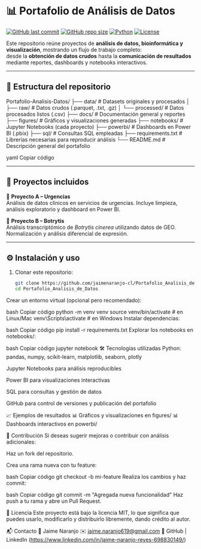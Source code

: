 # 📊 Portafolio de Análisis de Datos

[![GitHub last commit](https://img.shields.io/github/last-commit/jaimenaranjo-cl/Portafolio_Analisis_de_Datos?color=blue)](https://github.com/jaimenaranjo-cl/Portafolio_Analisis_de_Datos/commits/main)
[![GitHub repo size](https://img.shields.io/github/repo-size/jaimenaranjo-cl/Portafolio_Analisis_de_Datos?color=green)](https://github.com/jaimenaranjo-cl/Portafolio_Analisis_de_Datos)
[![Python](https://img.shields.io/badge/python-3.10%2B-blue.svg)](https://www.python.org/)
[![License](https://img.shields.io/badge/license-MIT-lightgrey.svg)](LICENSE)

Este repositorio reúne proyectos de **análisis de datos, bioinformática y visualización**, mostrando un flujo de trabajo completo:  
desde la **obtención de datos crudos** hasta la **comunicación de resultados** mediante reportes, dashboards y notebooks interactivos.

---

## 📂 Estructura del repositorio

Portafolio-Analisis-Datos/
├── data/ # Datasets originales y procesados
│ ├── raw/ # Datos crudos (.parquet, .txt, .gz)
│ └── processed/ # Datos procesados listos (.csv)
├── docs/ # Documentación general y reportes
├── figures/ # Gráficos y visualizaciones generadas
├── notebooks/ # Jupyter Notebooks (cada proyecto)
├── powerbi/ # Dashboards en Power BI (.pbix)
├── sql/ # Consultas SQL empleadas
├── requirements.txt # Librerías necesarias para reproducir análisis
└── README.md # Descripción general del portafolio

yaml
Copiar código

---

## 📘 Proyectos incluidos

🔹 **Proyecto A – Urgencias**  
Análisis de datos clínicos en servicios de urgencias. Incluye limpieza, análisis exploratorio y dashboard en Power BI.

🔹 **Proyecto B – Botrytis**  
Análisis transcriptómico de *Botrytis cinerea* utilizando datos de GEO. Normalización y análisis diferencial de expresión.

---

## ⚙️ Instalación y uso

1. Clonar este repositorio:
   ```bash
   git clone https://github.com/jaimenaranjo-cl/Portafolio_Analisis_de_Datos.git
   cd Portafolio_Analisis_de_Datos
Crear un entorno virtual (opcional pero recomendado):

bash
Copiar código
python -m venv venv
source venv/bin/activate   # en Linux/Mac
venv\Scripts\activate      # en Windows
Instalar dependencias:

bash
Copiar código
pip install -r requirements.txt
Explorar los notebooks en notebooks/:

bash
Copiar código
jupyter notebook
🛠️ Tecnologías utilizadas
Python: pandas, numpy, scikit-learn, matplotlib, seaborn, plotly

Jupyter Notebooks para análisis reproducibles

Power BI para visualizaciones interactivas

SQL para consultas y gestión de datos

GitHub para control de versiones y publicación del portafolio

📈 Ejemplos de resultados
📊 Gráficos y visualizaciones en figures/
📊 Dashboards interactivos en powerbi/

🤝 Contribución
Si deseas sugerir mejoras o contribuir con análisis adicionales:

Haz un fork del repositorio.

Crea una rama nueva con tu feature:

bash
Copiar código
git checkout -b mi-feature
Realiza los cambios y haz commit:

bash
Copiar código
git commit -m "Agregada nueva funcionalidad"
Haz push a tu rama y abre un Pull Request.

📜 Licencia
Este proyecto está bajo la licencia MIT, lo que significa que puedes usarlo, modificarlo y distribuirlo libremente, dando crédito al autor.

📬 Contacto
👤 Jaime Naranjo
✉️ jaime.naranjo619@gmail.com
🔗 GitHub | LinkedIn (https://www.linkedin.com/in/jaime-naranjo-reyes-698830149/)

